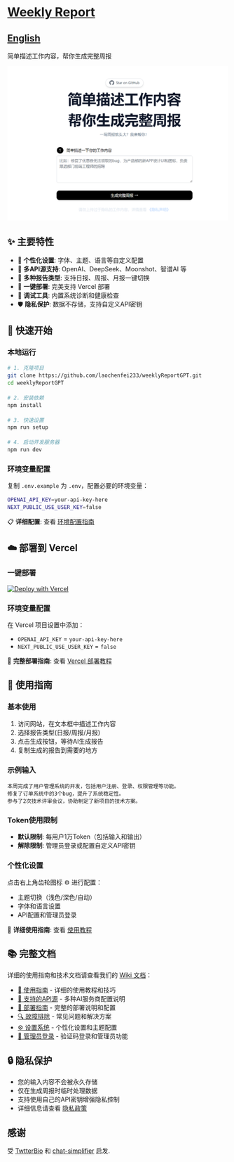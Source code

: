 # [Weekly Report](https://weeklyreport.avemaria.fun/)

## [English](README_EN.md)

简单描述工作内容，帮你生成完整周报

[![Weekly Report](./public/screenshot.jpg)](https://weeklyreport.avemaria.fun/zh)

## ✨ 主要特性

- 🎨 **个性化设置**: 字体、主题、语言等自定义配置
- 🔄 **多API源支持**: OpenAI、DeepSeek、Moonshot、智谱AI 等
- 📅 **多种报告类型**: 支持日报、周报、月报一键切换
- 🚀 **一键部署**: 完美支持 Vercel 部署
- 🔧 **调试工具**: 内置系统诊断和健康检查
- 🛡️ **隐私保护**: 数据不存储，支持自定义API密钥

## 🚀 快速开始

### 本地运行

```bash
# 1. 克隆项目
git clone https://github.com/laochenfei233/weeklyReportGPT.git
cd weeklyReportGPT

# 2. 安装依赖
npm install

# 3. 快速设置
npm run setup

# 4. 启动开发服务器
npm run dev
```

### 环境变量配置

复制 `.env.example` 为 `.env`，配置必要的环境变量：

```bash
OPENAI_API_KEY=your-api-key-here
NEXT_PUBLIC_USE_USER_KEY=false
```

📋 **详细配置**: 查看 [环境配置指南](../../wiki/Environment-Configuration)

## ☁️ 部署到 Vercel

### 一键部署

[![Deploy with Vercel](https://vercel.com/button)](https://vercel.com/new/clone?repository-url=https://github.com/laochenfei233/weeklyReportGPT&env=OPENAI_API_KEY,NEXT_PUBLIC_USE_USER_KEY&project-name=weeklyReportGPT&repo-name=weeklyReportGPT)

### 环境变量配置

在 Vercel 项目设置中添加：
- `OPENAI_API_KEY` = `your-api-key-here`
- `NEXT_PUBLIC_USE_USER_KEY` = `false`

🚀 **完整部署指南**: 查看 [Vercel 部署教程](../../wiki/Vercel-Deployment)

## 📖 使用指南

### 基本使用
1. 访问网站，在文本框中描述工作内容
2. 选择报告类型(日报/周报/月报)
3. 点击生成按钮，等待AI生成报告
4. 复制生成的报告到需要的地方

### 示例输入
```
本周完成了用户管理系统的开发，包括用户注册、登录、权限管理等功能。
修复了订单系统中的3个bug，提升了系统稳定性。
参与了2次技术评审会议，协助制定了新项目的技术方案。
```

### Token使用限制
- **默认限制**: 每用户1万Token（包括输入和输出）
- **解除限制**: 管理员登录或配置自定义API密钥

### 个性化设置
点击右上角齿轮图标 ⚙️ 进行配置：
- 主题切换（浅色/深色/自动）
- 字体和语言设置
- API配置和管理员登录

🔧 **详细使用指南**: 查看 [使用教程](../../wiki/Usage-Guide)

## 📚 完整文档

详细的使用指南和技术文档请查看我们的 [Wiki 文档](../../wiki)：

- [📖 使用指南](../../wiki/Usage-Guide) - 详细的使用教程和技巧
- [🔧 支持的API源](../../wiki/Supported-APIs) - 多种AI服务商配置说明
- [🚀 部署指南](../../wiki/Deployment-Guide) - 完整的部署说明和配置
- [🔍 故障排除](../../wiki/Troubleshooting) - 常见问题和解决方案
- [⚙️ 设置系统](../../wiki/Settings-System) - 个性化设置和主题配置
- [🔐 管理员登录](../../wiki/Admin-Login) - 验证码登录和管理员功能

## 🔒 隐私保护

- 您的输入内容不会被永久存储
- 仅在生成周报时临时处理数据
- 支持使用自己的API密钥增强隐私控制
- 详细信息请查看 [隐私政策](../../wiki/Privacy-Policy)

## 感谢

受 [TwtterBio](https://github.com/Nutlope/twitterbio) 和 [chat-simplifier](https://github.com/zhengbangbo/chat-simplifier) 启发.